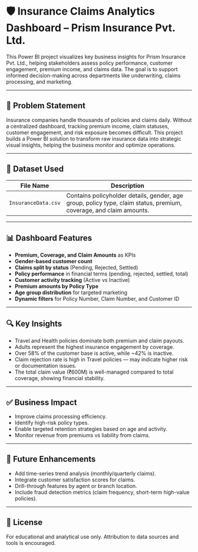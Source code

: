 # 🛡️ Insurance Claims Analytics Dashboard – Prism Insurance Pvt. Ltd.

This Power BI project visualizes key business insights for Prism Insurance Pvt. Ltd., helping stakeholders assess policy performance, customer engagement, premium income, and claims data. The goal is to support informed decision-making across departments like underwriting, claims processing, and marketing.

---

## 🧩 Problem Statement

Insurance companies handle thousands of policies and claims daily. Without a centralized dashboard, tracking premium income, claim statuses, customer engagement, and risk exposure becomes difficult. This project builds a Power BI solution to transform raw insurance data into strategic visual insights, helping the business monitor and optimize operations.

---

## 📂 Dataset Used

| File Name            | Description                                                   |
|----------------------|---------------------------------------------------------------|
| `InsuranceData.csv`  | Contains policyholder details, gender, age group, policy type, claim status, premium, coverage, and claim amounts. |

---

## 📊 Dashboard Features

- **Premium, Coverage, and Claim Amounts** as KPIs
- **Gender-based customer count**
- **Claims split by status** (Pending, Rejected, Settled)
- **Policy performance** in financial terms (pending, rejected, settled, total)
- **Customer activity tracking** (Active vs Inactive)
- **Premium amounts by Policy Type**
- **Age group distribution** for targeted marketing
- **Dynamic filters** for Policy Number, Claim Number, and Customer ID

---

## 🔍 Key Insights

- Travel and Health policies dominate both premium and claim payouts.
- Adults represent the highest insurance engagement by coverage.
- Over 58% of the customer base is active, while ~42% is inactive.
- Claim rejection rate is high in Travel policies — may indicate higher risk or documentation issues.
- The total claim value (₹600M) is well-managed compared to total coverage, showing financial stability.

---

## ✅ Business Impact

- Improve claims processing efficiency.
- Identify high-risk policy types.
- Enable targeted retention strategies based on age and activity.
- Monitor revenue from premiums vs liability from claims.

---

## 🧠 Future Enhancements

- Add time-series trend analysis (monthly/quarterly claims).
- Integrate customer satisfaction scores for claims.
- Drill-through features by agent or branch location.
- Include fraud detection metrics (claim frequency, short-term high-value policies).

---

## 📎 License

For educational and analytical use only. Attribution to data sources and tools is encouraged.
